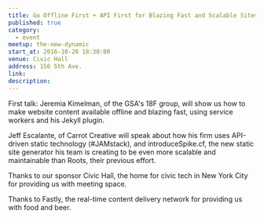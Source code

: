 ```yaml
---
title: Go Offline First + API First for Blazing Fast and Scalable Sites
published: true
category:
  - event
meetup: the-new-dynamic
start_at: 2016-10-20 18:30:00
venue: Civic Hall
address: 156 5th Ave.
link:
description:
---
```



First talk: Jeremia Kimelman, of the GSA's 18F group, will show us how to make website content available offline and blazing fast, using service workers and his Jekyll plugin.

Jeff Escalante, of Carrot Creative will speak about how his firm uses API-driven static technology (#JAMstack), and introduceSpike.cf, the new static site generator his team is creating to be even more scalable and maintainable than Roots, their previous effort.

Thanks to our sponsor Civic Hall, the home for civic tech in New York City for providing us with meeting space.

Thanks to Fastly, the real-time content delivery network for providing us with food and beer.&nbsp;